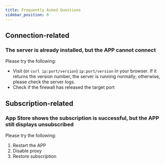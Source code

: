 ```yaml
---
title: Frequently Asked Questions
sidebar_position: 0
---
```


## Connection-related
### The server is already installed, but the APP cannot connect
Please try the following:
- Visit (or `curl ip:port/version`) `ip:port/version` in your browser. If it returns the version number, the server is running normally; otherwise, please check the server logs.
- Check if the firewall has released the target port



## Subscription-related
### App Store shows the subscription is successful, but the APP still displays unsubscribed

Please try the following:
1. Restart the APP
2. Disable proxy
3. Restore subscription
